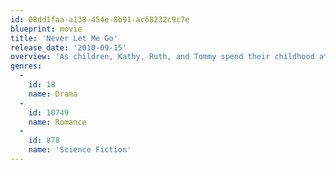 ```yaml
---
id: 08dd1faa-a138-454e-8b91-ac68232c9c7e
blueprint: movie
title: 'Never Let Me Go'
release_date: '2010-09-15'
overview: 'As children, Kathy, Ruth, and Tommy spend their childhood at an idyllic and secluded English boarding school. As they grow into adults, they must come to terms with the complexity and strength of their love for one another while also preparing for the haunting reality awaiting them.'
genres:
  -
    id: 18
    name: Drama
  -
    id: 10749
    name: Romance
  -
    id: 878
    name: 'Science Fiction'
---
```

